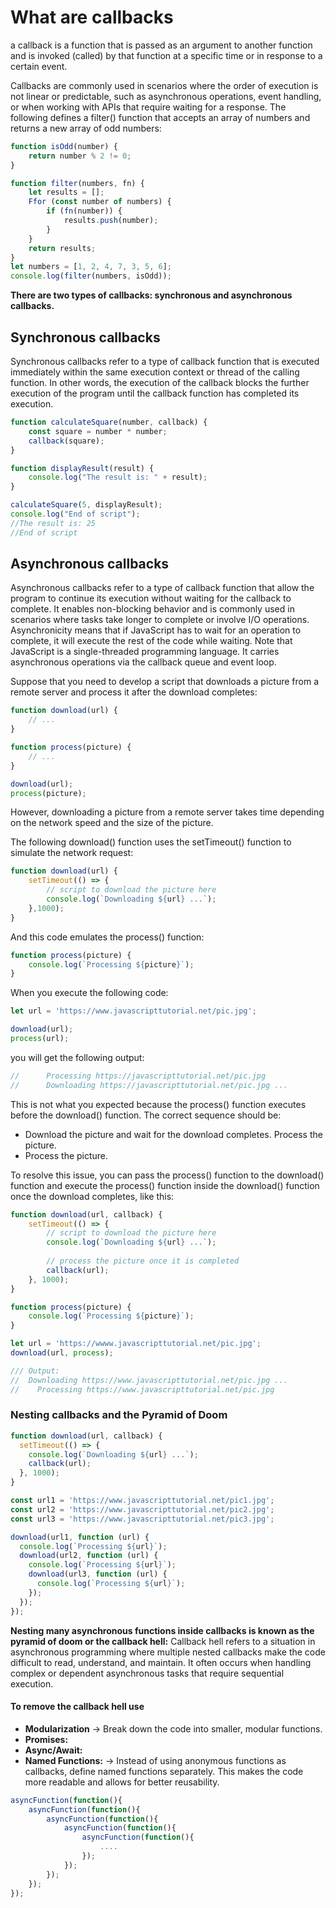 # What are callbacks
a callback is a function that is passed as an argument to another function and is invoked (called) by that function at a specific time or in response to a certain event. 

Callbacks are commonly used in scenarios where the order of execution is not linear or predictable, such as asynchronous operations, event handling, or when working with APIs that require waiting for a response.
The following defines a filter() function that accepts an array of numbers and returns a new array of odd numbers:
```javascript
function isOdd(number) {
    return number % 2 != 0;
}

function filter(numbers, fn) {
    let results = [];
    Ffor (const number of numbers) {
        if (fn(number)) {
            results.push(number);
        }
    }
    return results;
}
let numbers = [1, 2, 4, 7, 3, 5, 6];
console.log(filter(numbers, isOdd));
```
**There are two types of callbacks: synchronous and asynchronous callbacks.**

## Synchronous callbacks
Synchronous callbacks refer to a type of callback function that is executed immediately within the same execution context or thread of the calling function. In other words, the execution of the callback blocks the further execution of the program until the callback function has completed its execution.


```javascript
function calculateSquare(number, callback) {
    const square = number * number;
    callback(square);
}

function displayResult(result) {
    console.log("The result is: " + result);
}

calculateSquare(5, displayResult);
console.log("End of script");
//The result is: 25
//End of script

```
## Asynchronous callbacks
Asynchronous callbacks refer to a type of callback function that  allow the program to continue its execution without waiting for the callback to complete. It enables non-blocking behavior and is commonly used in scenarios where tasks take longer to complete or involve I/O operations.
Asynchronicity means that if JavaScript has to wait for an operation to complete, it will execute the rest of the code while waiting.
Note that JavaScript is a single-threaded programming language. It carries asynchronous operations via the callback queue and event loop.

Suppose that you need to develop a script that downloads a picture from a remote server and process it after the download completes:

```javascript
function download(url) {
    // ...
}

function process(picture) {
    // ...
}

download(url);
process(picture);
```
However, downloading a picture from a remote server takes time depending on the network speed and the size of the picture.

The following download() function uses the setTimeout() function to simulate the network request:
```javascript
function download(url) {
    setTimeout(() => {
        // script to download the picture here
        console.log(`Downloading ${url} ...`);
    },1000);
}
```
And this code emulates the process() function:

```javascript
function process(picture) {
    console.log(`Processing ${picture}`);
}
```
When you execute the following code:
```javascript
let url = 'https://www.javascripttutorial.net/pic.jpg';

download(url);
process(url);
```
you will get the following output:
```javascript
//      Processing https://javascripttutorial.net/pic.jpg
//      Downloading https://javascripttutorial.net/pic.jpg ...
```
This is not what you expected because the process() function executes before the download() function. The correct sequence should be:
* Download the picture and wait for the download completes.
Process the picture.
* Process the picture.



To resolve this issue, you can pass the process() function to the download() function and execute the process() function inside the download() function once the download completes, like this:

```javascript
function download(url, callback) {
    setTimeout(() => {
        // script to download the picture here
        console.log(`Downloading ${url} ...`);
        
        // process the picture once it is completed
        callback(url);
    }, 1000);
}

function process(picture) {
    console.log(`Processing ${picture}`);
}

let url = 'https://wwww.javascripttutorial.net/pic.jpg';
download(url, process);

/// Output:
//  Downloading https://www.javascripttutorial.net/pic.jpg ...
//    Processing https://www.javascripttutorial.net/pic.jpg
```

### Nesting callbacks and the Pyramid of Doom
```javascript
function download(url, callback) {
  setTimeout(() => {
    console.log(`Downloading ${url} ...`);
    callback(url);
  }, 1000);
}

const url1 = 'https://www.javascripttutorial.net/pic1.jpg';
const url2 = 'https://www.javascripttutorial.net/pic2.jpg';
const url3 = 'https://www.javascripttutorial.net/pic3.jpg';

download(url1, function (url) {
  console.log(`Processing ${url}`);
  download(url2, function (url) {
    console.log(`Processing ${url}`);
    download(url3, function (url) {
      console.log(`Processing ${url}`);
    });
  });
});

```

**Nesting many asynchronous functions inside callbacks is known as the pyramid of doom or the callback hell:**
Callback hell refers to a situation in asynchronous programming where multiple nested callbacks make the code difficult to read, understand, and maintain. It often occurs when handling complex or dependent asynchronous tasks that require sequential execution.
#### To remove the callback hell use 
* **Modularization** ->  Break down the code into smaller, modular functions.
* **Promises:**
* **Async/Await:**
* **Named Functions:** ->  Instead of using anonymous functions as callbacks, define named functions separately. This makes the code more readable and allows for better reusability.
```javascript
asyncFunction(function(){
    asyncFunction(function(){
        asyncFunction(function(){
            asyncFunction(function(){
                asyncFunction(function(){
                    ....
                });
            });
        });
    });
});

```
